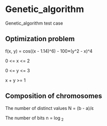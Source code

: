# Genetic_algorithm
Genetic_algorithm test case

## Optimization problem 
f(x, y) = cos((x - 1.14)^6) - 100*(y^2 - x)^4

0 <= x <= 2

0 <= y <= 3

x + y >= 1

## Composition of chromosomes

The number of distinct values N = (b - a)/ε

The number of bits n = log<sub> 2 </sub>
